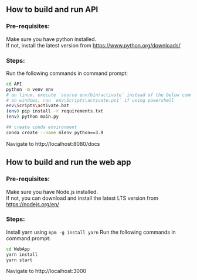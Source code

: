 ## How to build and run API

### Pre-requisites:
Make sure you have python installed.\
If not, install the latest version from https://www.python.org/downloads/

### Steps:
Run the following commands in command prompt:

```sh
cd API
python -m venv env
# on linux, execute `source env/bin/activate` instead of the below command
# on windows, run `env\Scripts\activate.ps1` if using powershell
env\Scripts\activate.bat
(env) pip install -r requirements.txt
(env) python main.py
```
```sh
## create conda environment
conda create --name mlenv python==3.9
```

Navigate to http://localhost:8080/docs

## How to build and run the web app

### Pre-requisites:
Make sure you have Node.js installed.\
If not, you can download and install the latest LTS version from https://nodejs.org/en/

### Steps:
Install yarn using `npm -g install yarn`
Run the following commands in command prompt:

```sh
cd WebApp
yarn install
yarn start
```

Navigate to http://localhost:3000